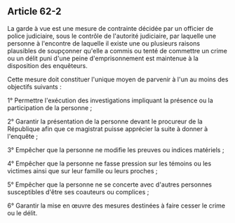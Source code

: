 Article 62-2
----
La garde à vue est une mesure de contrainte décidée par un officier de police
judiciaire, sous le contrôle de l'autorité judiciaire, par laquelle une personne
à l'encontre de laquelle il existe une ou plusieurs raisons plausibles de
soupçonner qu'elle a commis ou tenté de commettre un crime ou un délit puni
d'une peine d'emprisonnement est maintenue à la disposition des enquêteurs.

Cette mesure doit constituer l'unique moyen de parvenir à l'un au moins des
objectifs suivants :

1° Permettre l'exécution des investigations impliquant la présence ou la
participation de la personne ;

2° Garantir la présentation de la personne devant le procureur de la République
afin que ce magistrat puisse apprécier la suite à donner à l'enquête ;

3° Empêcher que la personne ne modifie les preuves ou indices matériels ;

4° Empêcher que la personne ne fasse pression sur les témoins ou les victimes
ainsi que sur leur famille ou leurs proches ;

5° Empêcher que la personne ne se concerte avec d'autres personnes susceptibles
d'être ses coauteurs ou complices ;

6° Garantir la mise en œuvre des mesures destinées à faire cesser le crime ou le
délit.
